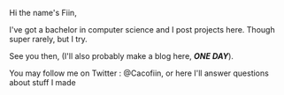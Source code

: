 Hi the name's Fiin,

I've got a bachelor in computer science and I post projects here.
Though super rarely, but I try.

See you then, (I'll also probably make a blog here, ***ONE DAY***).

You may follow me on Twitter : @Cacofiin, or here
I'll answer questions about stuff I made
